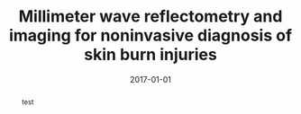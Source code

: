 ---
draft: false
doi: 10.1109/TIM.2016.2620778
title: Millimeter wave reflectometry and imaging for noninvasive diagnosis of skin burn injuries
publication_types: ["article-journal"]
authors:
  - Yuan Gao
  - Reza Zoughi
publication: In *IEEE Transactions on Instrumentation and Measurement*
publication_short: In *IEEE Transactions on Instrumentation and Measurement*
abstract: test
summary: mmWave Skin Burn 
tags: [J1]
featured: false
image:
  filename: featured
  focal_point: Smart
  preview_only: false
date: 2017-01-01
---
